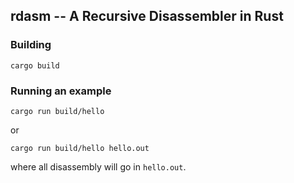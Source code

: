 ## rdasm -- A Recursive Disassembler in Rust

### Building

`cargo build`

### Running an example

`cargo run build/hello`

or

`cargo run build/hello hello.out` 

where all disassembly will go in `hello.out`.
